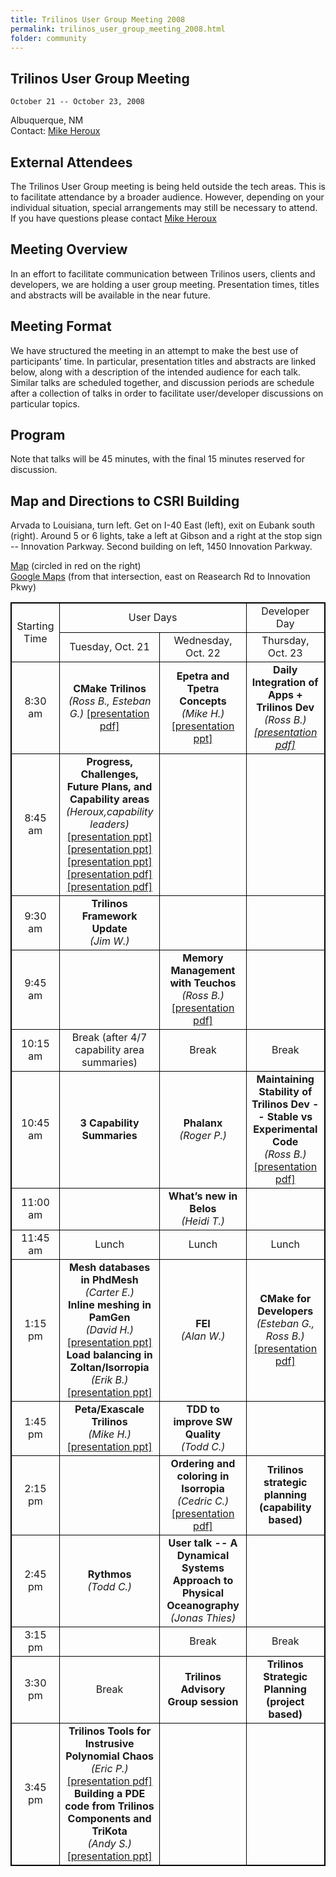 ```yaml
---
title: Trilinos User Group Meeting 2008
permalink: trilinos_user_group_meeting_2008.html
folder: community
---
```


## Trilinos User Group Meeting  
    October 21 -- October 23, 2008  
    
Albuquerque, NM  
Contact: [Mike Heroux](mailto:maherou@sandia.gov)

## External Attendees

The Trilinos User Group meeting is being held outside the tech areas. This is to facilitate attendance by a broader audience. However, depending on your individual situation, special arrangements may still be necessary to attend. If you have questions please contact [Mike Heroux](mailto:maherou@sandia.gov)

## Meeting Overview

In an effort to facilitate communication between Trilinos users, clients and developers, we are holding a user group meeting. Presentation times, titles and abstracts will be available in the near future.

## Meeting Format

We have structured the meeting in an attempt to make the best use of participants’ time. In particular, presentation titles and abstracts are linked below, along with a description of the intended audience for each talk. Similar talks are scheduled together, and discussion periods are schedule after a collection of talks in order to facilitate user/developer discussions on particular topics.

## Program

Note that talks will be 45 minutes, with the final 15 minutes reserved for discussion.

## Map and Directions to CSRI Building

Arvada to Louisiana, turn left. Get on I-40 East (left), exit on Eubank south (right). Around 5 or 6 lights, take a left at Gibson and a right at the stop sign -- Innovation Parkway. Second building on left, 1450 Innovation Parkway.

[Map](images/csri_map.jpg) (circled in red on the right)  
[Google Maps](http://maps.google.com/maps?f=q&hl=en&q=Eubank+Blvd+SE+and+Research+Rd+SE,+Albuquerque,+NM+87111&ie=UTF8&z=17&ll=35.056989,-106.530519&spn=0.008229,0.010074&t=h&om=1) (from that intersection, east on Reasearch Rd to Innovation Pkwy)

<head>
<style>
table, th, td {
    border: 1px solid black;
    table-layout: fixed;
    text-align:center;
}

th, td {
    width: 300px;
}

</style>
</head>

<table id="programTable" cellspacing="0" cellpadding="0">
<tbody>
<tr>
<td rowspan="2">Starting Time</td>
<td colspan="2">User Days</td>
<td>Developer Day</td>
</tr>
<tr>
<td>Tuesday, Oct. 21</td>
<td>Wednesday, Oct. 22</td>
<td>Thursday, Oct. 23</td>
</tr>

<tr>
<td>8:30 am</td>
<td><strong>CMake Trilinos</strong><br />
<cite>(Ross B., Esteban G.) </cite> <a href="/pdfs/TUG20081021_CMakeTrilinos.pdf">[presentation pdf]</a></td>
<td><strong>Epetra and Tpetra Concepts</strong><br />
<cite>(Mike H.)</cite><br />
<a href="/pdfs/HerouxEpetraConcepts.ppt">[presentation ppt]</a></td>
<td><strong>Daily Integration of Apps + Trilinos Dev</strong><br />
<cite>(Ross B.)<cite><br />
<a href="/pdfs/TUG20081023_APPTrilinosIntegration.pdf">[presentation pdf]</a><br/>
</cite></cite></td>
</tr>

<tr>
<td>8:45 am</td>
<td><strong>Progress, Challenges, Future Plans, and Capability areas</strong><br />
<cite>(Heroux,capability leaders) </cite><br />
<a href="/pdfs/1-HerouxTrilinosProgressChallengesFutures.ppt">[presentation ppt]</a><br />
<a href="/pdfs/6-HerouxScalableLinearAlgebra.ppt">[presentation ppt]</a><br />
<a href="/pdfs/TUG08_ENATCapabilityOverview.ppt">[presentation ppt]</a><br />
<a href="/pdfs/TUG2008.pdf">[presentation pdf]</a><br />
<a href="/pdfs/TUG20081021_SoftwareEngineeringCapabilitiesArea.pdf">[presentation pdf]</a></td>
<td></td>
<td></td>
</tr>

<tr>
<td>9:30 am</td>
<td><strong>Trilinos Framework Update</strong><br />
<cite>(Jim W.)</cite></td>
<td></td>
<td></td>
</tr>
<tr>

<tr>
<td>9:45 am</td>
<td></td>
<td><strong>Memory Management with Teuchos</strong><br />
<cite>(Ross B.)</cite> <a href="/pdfs/TUG20081022_Teuchos_MemoryManagement.pdf">[presentation pdf]</a></td>
<td></td>
</tr>

<tr>
<td>10:15 am</td>
<td>Break (after 4/7 capability area summaries)</td>
<td>Break</td>
<td>Break</td>
</tr>

<tr>
<td>10:45 am</td>
<td><strong>3 Capability Summaries</strong></td>
<td><strong>Phalanx</strong><br />
<cite>(Roger P.)</cite></td>
<td><strong>Maintaining Stability of Trilinos Dev -- Stable vs Experimental Code</strong><br />
<cite>(Ross B.)</cite><br />
<a href="/pdfs/TUG20081023_TrilinosStableVsExperimentalCode.pdf">[presentation pdf]</a></td>
</tr>

<tr>
<td>11:00 am</td>
<td></td>
<td><strong>What&#8217;s new in Belos</strong><br />
<cite>(Heidi T.)</cite></td>
<td></td>
</tr>

<tr>
<td>11:45 am</td>
<td>Lunch</td>
<td>Lunch</td>
<td>Lunch</td>
</tr>

<tr>
<td>1:15 pm</td>
<td><strong>Mesh databases in PhdMesh</strong><br />
<cite>(Carter E.)</cite><br />
<strong>Inline meshing in PamGen </strong><br />
<cite>(David H.)</cite><br />
<a href="/pdfs/TUG-08-DMH.ppt">[presentation ppt]</a><br />
<strong>Load balancing in Zoltan/Isorropia </strong><br />
<cite>(Erik B.)</cite><br />
<a href="/pdfs/Boman-TUG08.ppt">[presentation ppt]</a></td>
<td><strong>FEI</strong><br />
<cite>(Alan W.)</cite></td>
<td><strong>CMake for Developers</strong><br />
<cite>(Esteban G., Ross B.)</cite><br />
<a href="/pdfs/TUG20081023_CMakeForDevelopers.pdf">[presentation pdf]</a></td>
</tr>

<tr>
<td>1:45 pm</td>
<td><strong>Peta/Exascale Trilinos</strong><br />
<cite>(Mike H.)</cite><br />
<a href="/pdfs/HerouxExtremeScaleTrilinos.ppt">[presentation ppt]</a></td>
<td><strong>TDD to improve SW Quality</strong><br />
<cite>(Todd C.)</cite></td>
<td></td>
</tr>

<tr>
<td>2:15 pm</td>
<td></td>
<td><strong>Ordering and coloring in Isorropia</strong><br />
<cite>(Cedric C.)</cite><br />
<a href="/pdfs/Chevalier-TUG08.pdf">[presentation pdf]</a></td>
<td><strong>Trilinos strategic planning (capability based)</strong></td>
</tr>

<tr>
<td>2:45 pm</td>
<td><strong>Rythmos</strong><br />
<cite>(Todd C.)</cite></td>
<td><strong>User talk -- A Dynamical Systems Approach to Physical Oceanography</strong><br />
<cite>(Jonas Thies)</cite></td>
<td></td>
</tr>

<tr>
<td>3:15 pm</td>
<td></td>
<td>Break</td>
<td>Break</td>
</tr>

<tr>
<td>3:30 pm</td>
<td>Break</td>
<td><strong>Trilinos Advisory Group session</strong></td>
<td><strong>Trilinos Strategic Planning (project based)</strong></td>
</tr>

<tr>
<td>3:45 pm</td>
<td><strong>Trilinos Tools for Instrusive Polynomial Chaos</strong><br />
<cite>(Eric P.)</cite><br />
<a href="/pdfs/StokhosTUGv2.pdf">[presentation pdf]</a><br />
<strong>Building a PDE code from Trilinos Components and TriKota</strong><br />
<cite>(Andy S.)</cite><br />
<a href="/pdfs/TUG08_PDECode.ppt">[presentation ppt]</a></td>
<td></td>
<td></td>
</tr>
